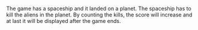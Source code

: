 The game has a spaceship and it landed on a planet. The spaceship has to kill the aliens in the planet. By counting the kills, the score will increase and at last it will be displayed after the game ends. 
